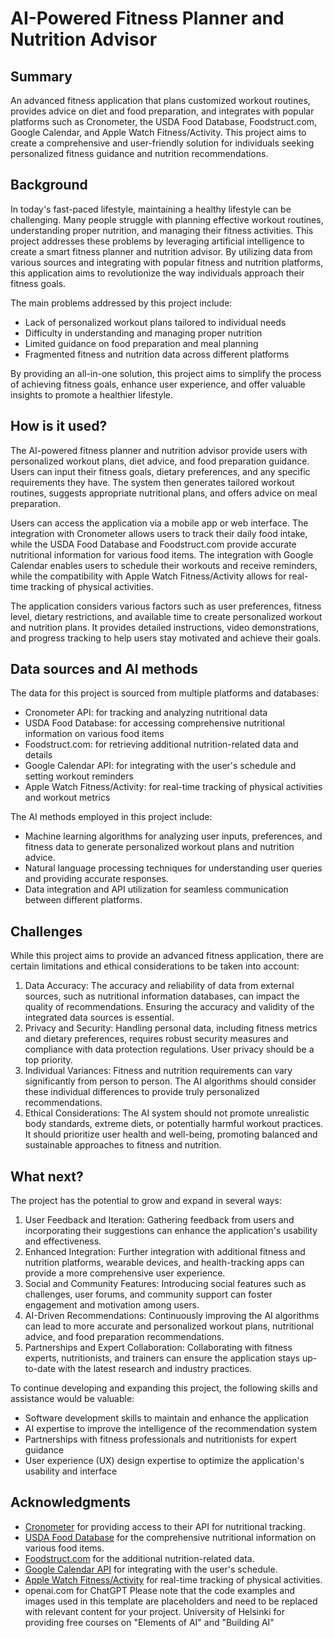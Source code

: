 # AI-Powered Fitness Planner and Nutrition Advisor


## Summary

An advanced fitness application that plans customized workout routines, provides advice on diet and food preparation, and integrates with popular platforms such as Cronometer, the USDA Food Database, Foodstruct.com, Google Calendar, and Apple Watch Fitness/Activity. This project aims to create a comprehensive and user-friendly solution for individuals seeking personalized fitness guidance and nutrition recommendations.

## Background

In today's fast-paced lifestyle, maintaining a healthy lifestyle can be challenging. Many people struggle with planning effective workout routines, understanding proper nutrition, and managing their fitness activities. This project addresses these problems by leveraging artificial intelligence to create a smart fitness planner and nutrition advisor. By utilizing data from various sources and integrating with popular fitness and nutrition platforms, this application aims to revolutionize the way individuals approach their fitness goals.

The main problems addressed by this project include:
* Lack of personalized workout plans tailored to individual needs
* Difficulty in understanding and managing proper nutrition
* Limited guidance on food preparation and meal planning
* Fragmented fitness and nutrition data across different platforms

By providing an all-in-one solution, this project aims to simplify the process of achieving fitness goals, enhance user experience, and offer valuable insights to promote a healthier lifestyle.

## How is it used?

The AI-powered fitness planner and nutrition advisor provide users with personalized workout plans, diet advice, and food preparation guidance. Users can input their fitness goals, dietary preferences, and any specific requirements they have. The system then generates tailored workout routines, suggests appropriate nutritional plans, and offers advice on meal preparation.

Users can access the application via a mobile app or web interface. The integration with Cronometer allows users to track their daily food intake, while the USDA Food Database and Foodstruct.com provide accurate nutritional information for various food items. The integration with Google Calendar enables users to schedule their workouts and receive reminders, while the compatibility with Apple Watch Fitness/Activity allows for real-time tracking of physical activities.

The application considers various factors such as user preferences, fitness level, dietary restrictions, and available time to create personalized workout and nutrition plans. It provides detailed instructions, video demonstrations, and progress tracking to help users stay motivated and achieve their goals.

## Data sources and AI methods

The data for this project is sourced from multiple platforms and databases:
* Cronometer API: for tracking and analyzing nutritional data
* USDA Food Database: for accessing comprehensive nutritional information on various food items
* Foodstruct.com: for retrieving additional nutrition-related data and details
* Google Calendar API: for integrating with the user's schedule and setting workout reminders
* Apple Watch Fitness/Activity: for real-time tracking of physical activities and workout metrics

The AI methods employed in this project include:
* Machine learning algorithms for analyzing user inputs, preferences, and fitness data to generate personalized workout plans and nutrition advice.
* Natural language processing techniques for understanding user queries and providing accurate responses.
* Data integration and API utilization for seamless communication between different platforms.

## Challenges

While this project aims to provide an advanced fitness application, there are certain limitations and ethical considerations to be taken into account:

1. Data Accuracy: The accuracy and reliability of data from external sources, such as nutritional information databases, can impact the quality of recommendations. Ensuring the accuracy and validity of the integrated data sources is essential.
2. Privacy and Security: Handling personal data, including fitness metrics and dietary preferences, requires robust security measures and compliance with data protection regulations. User privacy should be a top priority.
3. Individual Variances: Fitness and nutrition requirements can vary significantly from person to person. The AI algorithms should consider these individual differences to provide truly personalized recommendations.
4. Ethical Considerations: The AI system should not promote unrealistic body standards, extreme diets, or potentially harmful workout practices. It should prioritize user health and well-being, promoting balanced and sustainable approaches to fitness and nutrition.

## What next?

The project has the potential to grow and expand in several ways:

1. User Feedback and Iteration: Gathering feedback from users and incorporating their suggestions can enhance the application's usability and effectiveness.
2. Enhanced Integration: Further integration with additional fitness and nutrition platforms, wearable devices, and health-tracking apps can provide a more comprehensive user experience.
3. Social and Community Features: Introducing social features such as challenges, user forums, and community support can foster engagement and motivation among users.
4. AI-Driven Recommendations: Continuously improving the AI algorithms can lead to more accurate and personalized workout plans, nutritional advice, and food preparation recommendations.
5. Partnerships and Expert Collaboration: Collaborating with fitness experts, nutritionists, and trainers can ensure the application stays up-to-date with the latest research and industry practices.

To continue developing and expanding this project, the following skills and assistance would be valuable:
* Software development skills to maintain and enhance the application
* AI expertise to improve the intelligence of the recommendation system
* Partnerships with fitness professionals and nutritionists for expert guidance
* User experience (UX) design expertise to optimize the application's usability and interface

## Acknowledgments

* [Cronometer](https://cronometer.com) for providing access to their API for nutritional tracking.
* [USDA Food Database](https://fdc.nal.usda.gov) for the comprehensive nutritional information on various food items.
* [Foodstruct.com](https://www.foodstruct.com) for the additional nutrition-related data.
* [Google Calendar API](https://developers.google.com/calendar) for integrating with the user's schedule.
* [Apple Watch Fitness/Activity](https://developer.apple.com/documentation/healthkit) for real-time tracking of physical activities.
* openai.com for ChatGPT 
Please note that the code examples and images used in this template are placeholders and need to be replaced with relevant content for your project.
University of Helsinki for providing free courses on "Elements of AI" and "Building AI"
